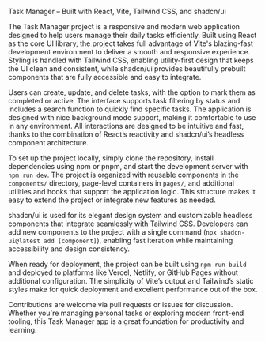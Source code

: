  Task Manager – Built with React, Vite, Tailwind CSS, and shadcn/ui

The Task Manager project is a responsive and modern web application designed to help users manage their daily tasks efficiently. Built using React as the core UI library, the project takes full advantage of Vite's blazing-fast development environment to deliver a smooth and responsive experience. Styling is handled with Tailwind CSS, enabling utility-first design that keeps the UI clean and consistent, while shadcn/ui provides beautifully prebuilt components that are fully accessible and easy to integrate.

Users can create, update, and delete tasks, with the option to mark them as completed or active. The interface supports task filtering by status and includes a search function to quickly find specific tasks. The application is designed with nice background mode support, making it comfortable to use in any environment. All interactions are designed to be intuitive and fast, thanks to the combination of React’s reactivity and shadcn/ui’s headless component architecture.

To set up the project locally, simply clone the repository, install dependencies using npm or pnpm, and start the development server with `npm run dev`. The project is organized with reusable components in the `components/` directory, page-level containers in `pages/`, and additional utilities and hooks that support the application logic. This structure makes it easy to extend the project or integrate new features as needed.

shadcn/ui is used for its elegant design system and customizable headless components that integrate seamlessly with Tailwind CSS. Developers can add new components to the project with a single command (`npx shadcn-ui@latest add [component]`), enabling fast iteration while maintaining accessibility and design consistency.

When ready for deployment, the project can be built using `npm run build` and deployed to platforms like Vercel, Netlify, or GitHub Pages without additional configuration. The simplicity of Vite’s output and Tailwind’s static styles make for quick deployment and excellent performance out of the box.

Contributions are welcome via pull requests or issues for discussion. Whether you're managing personal tasks or exploring modern front-end tooling, this Task Manager app is a great foundation for productivity and learning.

